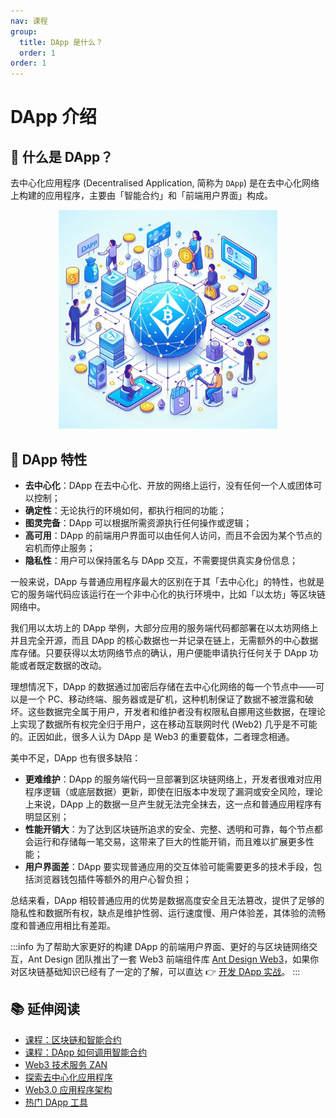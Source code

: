 ```yaml
---
nav: 课程
group:
  title: DApp 是什么？
  order: 1
order: 1
---
```


# DApp 介绍

## 🤔 什么是 DApp？

去中心化应用程序 (Decentralised Application, 简称为 `DApp`) 是在去中心化网络上构建的应用程序，主要由「智能合约」和「前端用户界面」构成。

<div align="center">
  <img src="./img/intro-dapp.png" width="350" alt="intro-dapp" />
</div>

## 🌟 DApp 特性

- **去中心化**：DApp 在去中心化、开放的网络上运行，没有任何一个人或团体可以控制；
- **确定性**：无论执行的环境如何，都执行相同的功能；
- **图灵完备**：DApp 可以根据所需资源执行任何操作或逻辑；
- **高可用**：DApp 的前端用户界面可以由任何人访问，而且不会因为某个节点的宕机而停止服务；
- **隐私性**：用户可以保持匿名与 DApp 交互，不需要提供真实身份信息；

一般来说，DApp 与普通应用程序最大的区别在于其「去中心化」的特性，也就是它的服务端代码应该运行在一个非中心化的执行环境中，比如「以太坊」等区块链网络中。

我们用以太坊上的 DApp 举例，大部分应用的服务端代码都部署在以太坊网络上并且完全开源，而且 DApp 的核心数据也一并记录在链上，无需额外的中心数据库存储。只要获得以太坊网络节点的确认，用户便能申请执行任何关于 DApp 功能或者既定数据的改动。

理想情况下，DApp 的数据通过加密后存储在去中心化网络的每一个节点中——可以是一个 PC、移动终端、服务器或是矿机，这种机制保证了数据不被泄露和破坏。这些数据完全属于用户，开发者和维护者没有权限私自挪用这些数据，在理论上实现了数据所有权完全归于用户，这在移动互联网时代 (Web2) 几乎是不可能的。正因如此，很多人认为 DApp 是 Web3 的重要载体，二者理念相通。

美中不足，DApp 也有很多缺陷：

- **更难维护**：DApp 的服务端代码一旦部署到区块链网络上，开发者很难对应用程序逻辑（或底层数据）更新，即使在旧版本中发现了漏洞或安全风险，理论上来说，DApp 上的数据一旦产生就无法完全抹去，这一点和普通应用程序有明显区别；
- **性能开销大**：为了达到区块链所追求的安全、完整、透明和可靠，每个节点都会运行和存储每一笔交易，这带来了巨大的性能开销，而且难以扩展更多性能；
- **用户界面差**：DApp 要实现普通应用的交互体验可能需要更多的技术手段，包括浏览器钱包插件等额外的用户心智负担；

总结来看，DApp 相较普通应用的优势是数据高度安全且无法篡改，提供了足够的隐私性和数据所有权，缺点是维护性弱、运行速度慢、用户体验差，其体验的流畅度和普通应用相比有差距。

<!-- prettier-ignore -->
:::info
为了帮助大家更好的构建 DApp 的前端用户界面、更好的与区块链网络交互，Ant Design 团队推出了一套 Web3 前端组件库 [Ant Design Web3](https://web3.ant.design/)，如果你对区块链基础知识已经有了一定的了解，可以直达 👉 [开发 DApp 实战](./dev-init.zh-CN.md)。
:::

## 📚 延伸阅读

- [课程：区块链和智能合约](/zh-CN/course/intro-blockchain)
- [课程：DApp 如何调用智能合约](/zh-CN/course/intro-call-contract)
- [Web3 技术服务 ZAN](https://zan.top/)
- [探索去中心化应用程序](https://ethereum.org/dapps)
- [Web3.0 应用程序架构](https://www.preethikasireddy.com/post/the-architecture-of-a-web-3-0-application)
- [热门 DApp 工具](https://www.alchemy.com/dapps)

